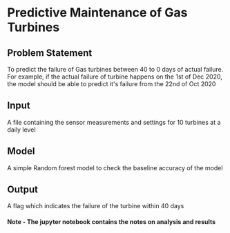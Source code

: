# Predictive Maintenance of Gas Turbines

## Problem Statement
To predict the failure of Gas turbines between 40 to 0 days of actual failure. For example, if the actual failure of turbine happens on the 1st of Dec 2020, the model should be able to predict it's failure from the 22nd of Oct 2020

## Input

A file containing the sensor measurements and settings for 10 turbines at a daily level

## Model

A simple Random forest model to check the baseline accuracy of the model

## Output

A flag which indicates the failure of the turbine within 40 days

#### Note - The jupyter notebook contains the notes on analysis and results
